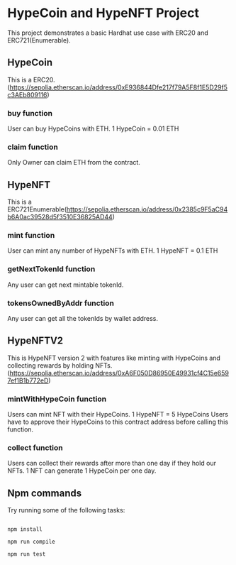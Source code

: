 # HypeCoin and HypeNFT Project

This project demonstrates a basic Hardhat use case with ERC20 and ERC721(Enumerable).

## HypeCoin

This is a ERC20.(https://sepolia.etherscan.io/address/0xE936844Dfe217f79A5F8f1E5D29f5c3AEb809116)

### buy function

User can buy HypeCoins with ETH.
1 HypeCoin = 0.01 ETH

### claim function

Only Owner can claim ETH from the contract.

## HypeNFT

This is a ERC721Enumerable(https://sepolia.etherscan.io/address/0x2385c9F5aC94b6A0ac39528d5f3510E36825AD44)

### mint function

User can mint any number of HypeNFTs with ETH.
1 HypeNFT = 0.1 ETH

### getNextTokenId function

Any user can get next mintable tokenId.

### tokensOwnedByAddr function

Any user can get all the tokenIds by wallet address.

## HypeNFTV2

This is HypeNFT version 2 with features like minting with HypeCoins and collecting rewards by holding NFTs.
(https://sepolia.etherscan.io/address/0xA6F050D86950E49931cf4C15e6597ef1B1b772eD)

### mintWithHypeCoin function

Users can mint NFT with their HypeCoins.
1 HypeNFT = 5 HypeCoins
Users have to approve their HypeCoins to this contract address before calling this function.

### collect function

Users can collect their rewards after more than one day if they hold our NFTs.
1 NFT can generate 1 HypeCoin per one day.

## Npm commands

Try running some of the following tasks:

```shell

npm install

npm run compile

npm run test

```
